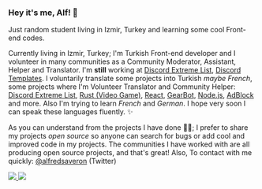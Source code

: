 ### Hey it's me, Alf! 👋
Just random student living in Izmir, Turkey and learning some cool Front-end codes.

Currently living in Izmir, Turkey; I'm Turkish Front-end developer and I volunteer in many communities as a Community Moderator, Assistant, Helper and Translator. I'm **still** working at [Discord Extreme List](https://discordextremelist.xyz), [Discord Templates](https://temp.gg). I voluntarily translate some projects into Turkish *maybe French*, some projects where I'm Volunteer Translator and Community Helper: [Discord Extreme List](https://discordextremelist.xyz), [Rust (Video Game)](https://rust.facepunch.com/), [React](https://facebook.github.io/react/), [GearBot](https://gearbot.rocks/), [Node.js](https://nodejs.org/), [AdBlock](https://getadblock.com/) and more. Also I'm trying to learn *French* and *German*. I hope very soon I can speak these languages fluently. ✨

As you can understand from the projects I have done 👨‍💻; I prefer to share my projects *open source* so anyone can search for bugs or add cool and improved code in my projects. The communities I have worked with are all producing open source projects, and that's great! Also, To contact with me quickly: [@alfredsaveron](https://twitter.com/alfredsaveron) (Twitter)

<a href="https://github.com/alfredsaveron">
  <img src="https://github-readme-stats.vercel.app/api?username=alfredsaveron&count_private=true&hide_border=true&show_icons=true&include_all_commits=true&bg_color=0d1117&title_color=a2bfec&text_color=FFFFFF&icon_color=9fbceb">
<img src="https://github-readme-stats.vercel.app/api/top-langs/?username=alfredsaveron&layout=compact&theme=nord&hide_border=true&bg_color=0d1117&border_radius=6&title_color=a2bfec">
</a>
